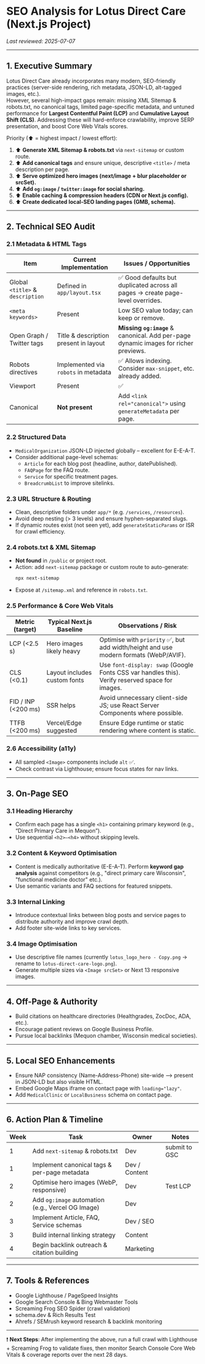# SEO Analysis for Lotus Direct Care (Next.js Project)

_Last reviewed: 2025-07-07_

---

## 1. Executive Summary
Lotus Direct Care already incorporates many modern, SEO-friendly practices (server-side rendering, rich metadata, JSON-LD, alt-tagged images, etc.).  
However, several high-impact gaps remain: missing XML Sitemap & robots.txt, no canonical tags, limited page-specific metadata, and untuned performance for **Largest Contentful Paint (LCP)** and **Cumulative Layout Shift (CLS)**. Addressing these will hard-enforce crawlability, improve SERP presentation, and boost Core Web Vitals scores.

Priority (⬆ = highest impact / lowest effort):
1. ⬆ **Generate XML Sitemap & robots.txt** via `next-sitemap` or custom route.
2. ⬆ **Add canonical tags** and ensure unique, descriptive `<title>` / meta description per page.
3. ⬆ **Serve optimized hero images (next/image + blur placeholder or srcSet).**
4. ⬆ **Add `og:image` / `twitter:image` for social sharing.**
5. ⬆ **Enable caching & compression headers (CDN or Next.js config).**
6. ⬆ **Create dedicated local-SEO landing pages (GMB, schema).**

---

## 2. Technical SEO Audit
### 2.1 Metadata & HTML Tags
| Item | Current Implementation | Issues / Opportunities |
|------|-----------------------|------------------------|
| Global `<title>` & `description` | Defined in `app/layout.tsx` | ✅ Good defaults but duplicated across all pages → create page-level overrides. |
| `<meta keywords>` | Present | Low SEO value today; can keep or remove. |
| Open Graph / Twitter tags | Title & description present in layout | **Missing `og:image`** & canonical. Add per-page dynamic images for richer previews. |
| Robots directives | Implemented via `robots` in metadata | ✅ Allows indexing. Consider `max-snippet`, etc. already added. |
| Viewport | Present | ✅ |
| Canonical | **Not present** | Add `<link rel="canonical">` using `generateMetadata` per page.

### 2.2 Structured Data
* `MedicalOrganization` JSON-LD injected globally – excellent for E-E-A-T.
* Consider additional page-level schemas:
  * `Article` for each blog post (headline, author, datePublished).
  * `FAQPage` for the FAQ route.
  * `Service` for specific treatment pages.
  * `BreadcrumbList` to improve sitelinks.

### 2.3 URL Structure & Routing
* Clean, descriptive folders under `app/*` (e.g. `/services`, `/resources`).
* Avoid deep nesting (> 3 levels) and ensure hyphen-separated slugs.
* If dynamic routes exist (not seen yet), add `generateStaticParams` or ISR for crawl efficiency.

### 2.4 robots.txt & XML Sitemap
* **Not found** in `/public` or project root.
* Action: add `next-sitemap` package or custom route to auto-generate:
  ```bash
  npx next-sitemap
  ```
* Expose at `/sitemap.xml` and reference in `robots.txt`.

### 2.5 Performance & Core Web Vitals
| Metric (target) | Typical Next.js Baseline | Observations / Risk |
|-----------------|-------------------------|---------------------|
| LCP (<2.5 s) | Hero images likely heavy | Optimise with `priority` ✅, but add width/height and use modern formats (WebP/AVIF). |
| CLS (<0.1) | Layout includes custom fonts | Use `font-display: swap` (Google Fonts CSS var handles this). Verify reserved space for images. |
| FID / INP (<200 ms) | SSR helps | Avoid unnecessary client-side JS; use React Server Components where possible. |
| TTFB (<200 ms) | Vercel/Edge suggested | Ensure Edge runtime or static rendering where content is static.

### 2.6 Accessibility (a11y)
* All sampled `<Image>` components include `alt` ✅.
* Check contrast via Lighthouse; ensure focus states for nav links.

---

## 3. On-Page SEO
### 3.1 Heading Hierarchy
* Confirm each page has a single `<h1>` containing primary keyword (e.g., “Direct Primary Care in Mequon”).
* Use sequential `<h2>–<h4>` without skipping levels.

### 3.2 Content & Keyword Optimisation
* Content is medically authoritative (E-E-A-T). Perform **keyword gap analysis** against competitors (e.g., "direct primary care Wisconsin", "functional medicine doctor" etc.).
* Use semantic variants and FAQ sections for featured snippets.

### 3.3 Internal Linking
* Introduce contextual links between blog posts and service pages to distribute authority and improve crawl depth.
* Add footer site-wide links to key services.

### 3.4 Image Optimisation
* Use descriptive file names (currently `lotus_logo_hero - Copy.png` → rename to `lotus-direct-care-logo.png`).
* Generate multiple sizes via `<Image srcSet>` or Next 13 responsive images.

---

## 4. Off-Page & Authority
* Build citations on healthcare directories (Healthgrades, ZocDoc, ADA, etc.).
* Encourage patient reviews on Google Business Profile.
* Pursue local backlinks (Mequon chamber, Wisconsin medical societies).

---

## 5. Local SEO Enhancements
* Ensure NAP consistency (Name-Address-Phone) site-wide ⟶ present in JSON-LD but also visible HTML.
* Embed Google Maps iframe on contact page with `loading="lazy"`.
* Add `MedicalClinic` or `LocalBusiness` schema on contact page.

---

## 6. Action Plan & Timeline
| Week | Task | Owner | Notes |
|------|------|-------|-------|
| 1 | Add `next-sitemap` & robots.txt | Dev | submit to GSC | 
| 1 | Implement canonical tags & per-page metadata | Dev / Content | |
| 2 | Optimise hero images (WebP, responsive) | Dev | Test LCP | 
| 2 | Add `og:image` automation (e.g., Vercel OG Image) | Dev | |
| 3 | Implement Article, FAQ, Service schemas | Dev / SEO | |
| 3 | Build internal linking strategy | Content | |
| 4 | Begin backlink outreach & citation building | Marketing | |

---

## 7. Tools & References
* Google Lighthouse / PageSpeed Insights
* Google Search Console & Bing Webmaster Tools
* Screaming Frog SEO Spider (crawl validation)
* schema.dev & Rich Results Test
* Ahrefs / SEMrush keyword research & backlink monitoring

---

❗ **Next Steps**: After implementing the above, run a full crawl with Lighthouse + Screaming Frog to validate fixes, then monitor Search Console Core Web Vitals & coverage reports over the next 28 days.
